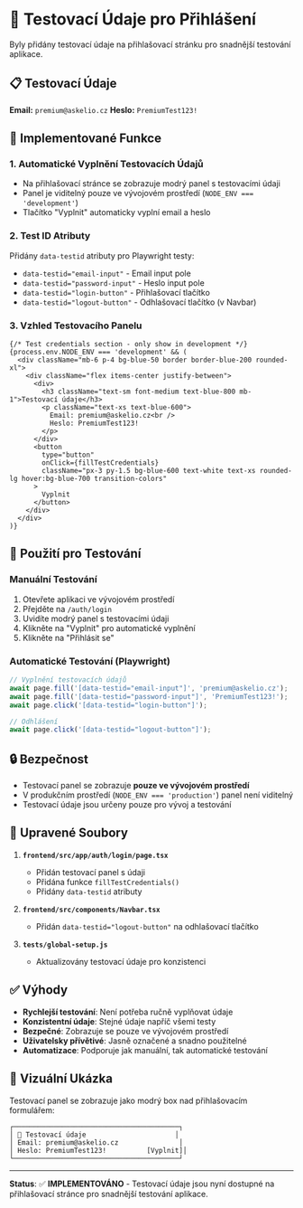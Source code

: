 # 🔐 Testovací Údaje pro Přihlášení

Byly přidány testovací údaje na přihlašovací stránku pro snadnější testování aplikace.

## 📋 Testovací Údaje

**Email:** `premium@askelio.cz`
**Heslo:** `PremiumTest123!`

## 🎯 Implementované Funkce

### 1. **Automatické Vyplnění Testovacích Údajů**
- Na přihlašovací stránce se zobrazuje modrý panel s testovacími údaji
- Panel je viditelný pouze ve vývojovém prostředí (`NODE_ENV === 'development'`)
- Tlačítko "Vyplnit" automaticky vyplní email a heslo

### 2. **Test ID Atributy**
Přidány `data-testid` atributy pro Playwright testy:
- `data-testid="email-input"` - Email input pole
- `data-testid="password-input"` - Heslo input pole  
- `data-testid="login-button"` - Přihlašovací tlačítko
- `data-testid="logout-button"` - Odhlašovací tlačítko (v Navbar)

### 3. **Vzhled Testovacího Panelu**
```tsx
{/* Test credentials section - only show in development */}
{process.env.NODE_ENV === 'development' && (
  <div className="mb-6 p-4 bg-blue-50 border border-blue-200 rounded-xl">
    <div className="flex items-center justify-between">
      <div>
        <h3 className="text-sm font-medium text-blue-800 mb-1">Testovací údaje</h3>
        <p className="text-xs text-blue-600">
          Email: premium@askelio.cz<br />
          Heslo: PremiumTest123!
        </p>
      </div>
      <button
        type="button"
        onClick={fillTestCredentials}
        className="px-3 py-1.5 bg-blue-600 text-white text-xs rounded-lg hover:bg-blue-700 transition-colors"
      >
        Vyplnit
      </button>
    </div>
  </div>
)}
```

## 🧪 Použití pro Testování

### Manuální Testování
1. Otevřete aplikaci ve vývojovém prostředí
2. Přejděte na `/auth/login`
3. Uvidíte modrý panel s testovacími údaji
4. Klikněte na "Vyplnit" pro automatické vyplnění
5. Klikněte na "Přihlásit se"

### Automatické Testování (Playwright)
```javascript
// Vyplnění testovacích údajů
await page.fill('[data-testid="email-input"]', 'premium@askelio.cz');
await page.fill('[data-testid="password-input"]', 'PremiumTest123!');
await page.click('[data-testid="login-button"]');

// Odhlášení
await page.click('[data-testid="logout-button"]');
```

## 🔒 Bezpečnost

- Testovací panel se zobrazuje **pouze ve vývojovém prostředí**
- V produkčním prostředí (`NODE_ENV === 'production'`) panel není viditelný
- Testovací údaje jsou určeny pouze pro vývoj a testování

## 📁 Upravené Soubory

1. **`frontend/src/app/auth/login/page.tsx`**
   - Přidán testovací panel s údaji
   - Přidána funkce `fillTestCredentials()`
   - Přidány `data-testid` atributy

2. **`frontend/src/components/Navbar.tsx`**
   - Přidán `data-testid="logout-button"` na odhlašovací tlačítko

3. **`tests/global-setup.js`**
   - Aktualizovány testovací údaje pro konzistenci

## ✅ Výhody

- **Rychlejší testování**: Není potřeba ručně vyplňovat údaje
- **Konzistentní údaje**: Stejné údaje napříč všemi testy
- **Bezpečné**: Zobrazuje se pouze ve vývojovém prostředí
- **Uživatelsky přívětivé**: Jasně označené a snadno použitelné
- **Automatizace**: Podporuje jak manuální, tak automatické testování

## 🎨 Vizuální Ukázka

Testovací panel se zobrazuje jako modrý box nad přihlašovacím formulářem:

```
┌─────────────────────────────────────────┐
│ 🔧 Testovací údaje                      │
│ Email: premium@askelio.cz               │
│ Heslo: PremiumTest123!          [Vyplnit]│
└─────────────────────────────────────────┘
```

---

**Status**: ✅ **IMPLEMENTOVÁNO** - Testovací údaje jsou nyní dostupné na přihlašovací stránce pro snadnější testování aplikace.

